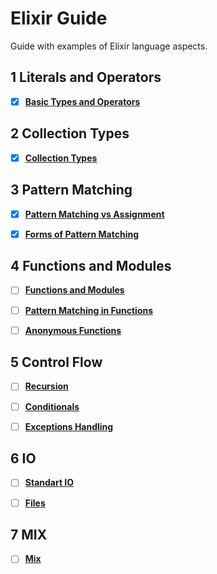 # Elixir Guide
Guide with examples of Elixir language aspects.

## 1 Literals and Operators
+ [X] **[Basic Types and Operators](01_literals_and_operators/literals_and_operators.md)**


## 2 Collection Types
+ [x] **[Collection Types](02_collection_types/collection_types.md)**


## 3 Pattern Matching
+ [X] **[Pattern Matching vs Assignment](03_pattern_matching/1_pattern_matching.md)**
+ [X] **[Forms of Pattern Matching](03_pattern_matching/2_forms_of_pattern_matching.md)**


## 4 Functions and Modules
+ [ ] **[Functions and Modules](04_functions_and_modules/1_functions_and_modules.md)**
+ [ ] **[Pattern Matching in Functions](04_functions_and_modules/2_pattern_matching_in_functions.md)**
+ [ ] **[Anonymous Functions](3_anonymous_functions/3_anonymous_functions.md)**


## 5 Control Flow
+ [ ] **[Recursion](05_control_flow/1_recursion.md)**
+ [ ] **[Conditionals](05_control_flow/2_conditionals.md)**
+ [ ] **[Exceptions Handling](05_control_flow/3_exceptions_handling.md)**


## 6 IO
+ [ ] **[Standart IO](06_io/1_standart_io.md)**
+ [ ] **[Files](06_io/2_files.md)**


## 7 MIX
+ [ ] **[Mix](07_mix/mix.md)**
